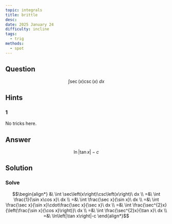```yaml
---
topic: integrals
title: brittle
desc: 
date: 2025 January 24
difficulty: incline
tags:
  - trig
methods:
  - spot
---
```



## Question
```math
\int \sec(x)\csc(x) \ dx
```


## Hints

### 1
No tricks here.


## Answer
```math
\ln\left|\tan{x}\right|-c
```


## Solution

### Solve
```math
\begin{align*}
  &\ \int \sec\left(x\right)\csc\left(x\right)\ dx
  \\ =&\ \int \frac{1}{\sin x\cos x}\ dx
  \\ =&\ \int \frac{\sec x}{\sin x}\ dx
  \\ =&\ \int \frac{\sec x}{\sin x}\cdot\frac{\sec x}{\sec x}\ dx
  \\ =&\ \int \frac{\sec^{2}x}{\left(\frac{\sin x}{\cos x}\right)}\ dx
  \\ =&\ \int \frac{\sec^{2}x}{\tan x}\ dx
  \\ =&\ \ln\left|\tan x\right|-c
\end{align*}
```
